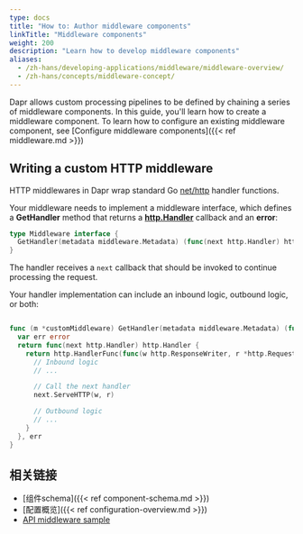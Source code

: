 ```yaml
---
type: docs
title: "How to: Author middleware components"
linkTitle: "Middleware components"
weight: 200
description: "Learn how to develop middleware components"
aliases:
  - /zh-hans/developing-applications/middleware/middleware-overview/
  - /zh-hans/concepts/middleware-concept/
---
```


Dapr allows custom processing pipelines to be defined by chaining a series of middleware components. In this guide, you'll learn how to create a middleware component. To learn how to configure an existing middleware component, see [Configure middleware components]({{< ref middleware.md >}})

## Writing a custom HTTP middleware

HTTP middlewares in Dapr wrap standard Go [net/http](https://pkg.go.dev/net/http) handler functions.

Your middleware needs to implement a middleware interface, which defines a **GetHandler** method that returns a [**http.Handler**](https://pkg.go.dev/net/http#Handler) callback and an **error**:

```go
type Middleware interface {
  GetHandler(metadata middleware.Metadata) (func(next http.Handler) http.Handler, error)
}
```

The handler receives a `next` callback that should be invoked to continue processing the request.

Your handler implementation can include an inbound logic, outbound logic, or both:

```go

func (m *customMiddleware) GetHandler(metadata middleware.Metadata) (func(next http.Handler) http.Handler, error) {
  var err error
  return func(next http.Handler) http.Handler {
    return http.HandlerFunc(func(w http.ResponseWriter, r *http.Request) {
      // Inbound logic
      // ...

      // Call the next handler
      next.ServeHTTP(w, r)

      // Outbound logic
      // ...
    }
  }, err
}
```

## 相关链接

- [组件schema]({{< ref component-schema.md >}})
- [配置概览]({{< ref configuration-overview.md >}})
- [API middleware sample](https://github.com/dapr/samples/tree/master/middleware-oauth-google)

